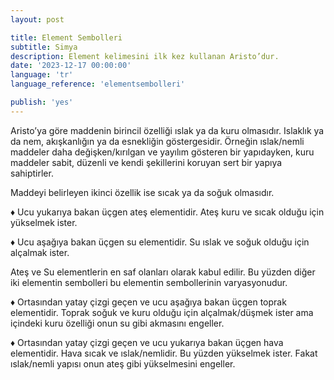 ```yaml
---
layout: post

title: Element Sembolleri
subtitle: Simya
description: Element kelimesini ilk kez kullanan Aristo’dur.
date: '2023-12-17 00:00:00'
language: 'tr'
language_reference: 'elementsembolleri'

publish: 'yes'
---
```


Aristo’ya göre maddenin birincil özelliği ıslak ya da kuru olmasıdır. Islaklık ya da nem, akışkanlığın ya da esnekliğin göstergesidir. Örneğin ıslak/nemli maddeler daha değişken/kırılgan ve yayılım gösteren bir yapıdayken, kuru maddeler sabit, düzenli ve kendi şekillerini koruyan sert bir yapıya sahiptirler.

Maddeyi belirleyen ikinci özellik ise sıcak ya da soğuk olmasıdır.

♦️ Ucu yukarıya bakan üçgen ateş elementidir. Ateş kuru ve sıcak olduğu için yükselmek ister.

♦️ Ucu aşağıya bakan üçgen su elementidir. Su ıslak ve soğuk olduğu için alçalmak ister.

Ateş ve Su elementlerin en saf olanları olarak kabul edilir. Bu yüzden diğer iki elementin sembolleri bu elementin sembollerinin varyasyonudur.

♦️ Ortasından yatay çizgi geçen ve ucu aşağıya bakan üçgen toprak elementidir. Toprak soğuk ve kuru olduğu için alçalmak/düşmek ister ama içindeki kuru özelliği onun su gibi akmasını engeller.

♦️ Ortasından yatay çizgi geçen ve ucu yukarıya bakan üçgen hava elementidir. Hava sıcak ve ıslak/nemlidir. Bu yüzden yükselmek ister. Fakat ıslak/nemli yapısı onun ateş gibi yükselmesini engeller.
